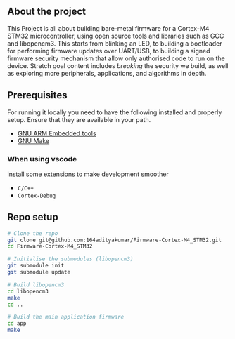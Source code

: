 
## About the project

This Project is all about building bare-metal firmware for a Cortex-M4 STM32 microcontroller, using open source tools and libraries such as GCC and libopencm3. This starts from blinking an LED, to building a bootloader for performing firmware updates over UART/USB, to building a signed firmware security mechanism that allow only authorised code to run on the device. Stretch goal content includes *breaking* the security we build, as well as exploring more peripherals, applications, and algorithms in depth.

## Prerequisites

For running it locally you need to have the following installed and properly setup. Ensure that they are available in your path.

- [GNU ARM Embedded tools](https://developer.arm.com/downloads/-/arm-gnu-toolchain-downloads)
- [GNU Make](https://www.gnu.org/software/make/)

### When using vscode

install some extensions to make development smoother

- `C/C++`
- `Cortex-Debug`

## Repo setup

```bash
# Clone the repo
git clone git@github.com:164adityakumar/Firmware-Cortex-M4_STM32.git
cd Firmware-Cortex-M4_STM32

# Initialise the submodules (libopencm3)
git submodule init
git submodule update

# Build libopencm3
cd libopencm3
make
cd ..

# Build the main application firmware
cd app
make
```
